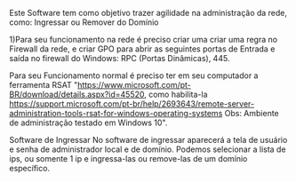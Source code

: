 Este Software tem como objetivo trazer agilidade na administração da rede, como: Ingressar ou Remover do Domínio

1)Para seu funcionamento na rede é preciso criar uma criar uma regra no Firewall da rede, e criar GPO para abrir as seguintes portas de Entrada e saída no firewall do Windows: RPC (Portas Dinâmicas), 445.

Para seu Funcionamento normal é preciso ter em seu computador a ferramenta RSAT "https://www.microsoft.com/pt-BR/download/details.aspx?id=45520, como habilita-la https://support.microsoft.com/pt-br/help/2693643/remote-server-administration-tools-rsat-for-windows-operating-systems Obs: Ambiente de administração testado em Windows 10".


Software de Ingressar No software de ingressar aparecerá a tela de usuário e senha de administrador local e de domínio. Podemos selecionar a lista de ips, ou somente 1 ip e ingressa-las ou remove-las de um domínio específico.
